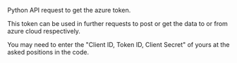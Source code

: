 Python API request to get the azure token.

This token can be used in further requests to post or get the data to or from azure cloud respectively.

You may need to enter the "Client ID, Token ID, Client Secret" of yours at the asked positions in the code.
